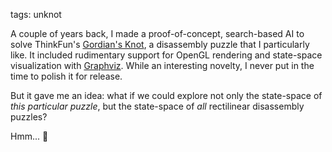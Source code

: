 tags: unknot

A couple of years back, I made a proof-of-concept, search-based AI to solve
ThinkFun's [Gordian's Knot](https://a.co/d/3BjjgQH), a disassembly puzzle that I
particularly like. It included rudimentary support for OpenGL rendering and
state-space visualization with [Graphviz](https://graphviz.org/). While an
interesting novelty, I never put in the time to polish it for release.

But it gave me an idea: what if we could explore not only the state-space of
*this particular puzzle*, but the state-space of *all* rectilinear disassembly
puzzles?

Hmm... 🤔
